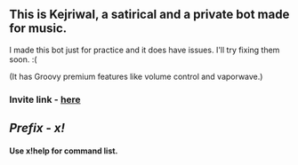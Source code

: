 ## This is Kejriwal, a satirical and a private bot made for music.

I made this bot just for practice and it does have issues. I'll try fixing them soon. :(

(It has Groovy premium features like volume control and vaporwave.)


### Invite link - [here](https://discord.com/api/oauth2/authorize?client_id=782198636658163712&permissions=8&scope=bot)


## _Prefix_ - _x!_

#### Use x!help for command list.